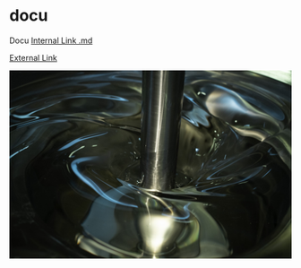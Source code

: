 # docu
Docu
[Internal Link .md](test.md)

[External Link](https://www.google.de)

![image](img/plixxent.jpg)
